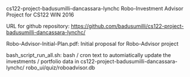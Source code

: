 cs122-project-badusumilli-dancassara-lynchc
Robo-Investment Advisor Project for CS122 WIN 2016

URL for github repository: 
https://github.com/badusumilli/cs122-project-badusumilli-dancassara-lynchc/

Robo-Advisor-Initial-Plan.pdf: Initial proposal for Robo-Advisor project

bash_script_run_all.sh: bash / cron text to automiatically update the 
investments / portfolio data in cs122-project-badusumilli-dancassara-lynchc/
robo_ui/quiz/roboadvisor.db